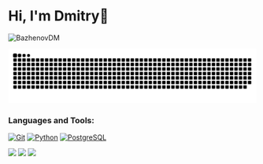 # Hi, I'm Dmitry👋

<p align="left"><img src="https://komarev.com/ghpvc/?username=BazhenovDM&label=Profile%20views&color=7aed5a&style=flat" alt="BazhenovDM" /> </p>
<picture>
  <source
    media="(prefers-color-scheme: dark)"
    srcset="https://raw.githubusercontent.com/platane/snk/output/github-contribution-grid-snake-dark.svg"
  />
  <source
    media="(prefers-color-scheme: light)"
    srcset="https://raw.githubusercontent.com/platane/snk/output/github-contribution-grid-snake.svg"
  />
  <img
    alt="github contribution grid snake animation"
    src="https://raw.githubusercontent.com/platane/snk/output/github-contribution-grid-snake.svg"
  />
</picture>
<h3> Languages and Tools: </h3>
<p align="left">
<a href="https://git-scm.com/" target="_blank" rel="noreferrer"><img src="https://raw.githubusercontent.com/danielcranney/readme-generator/main/public/icons/skills/git-colored.svg" width="36" height="36" alt="Git" /></a>
<a href="https://www.python.org/" target="_blank" rel="noreferrer"><img src="https://raw.githubusercontent.com/danielcranney/readme-generator/main/public/icons/skills/python-colored.svg" width="36" height="36" alt="Python" /></a>
<a href="https://www.postgresql.org/" target="_blank" rel="noreferrer"><img src="https://raw.githubusercontent.com/danielcranney/readme-generator/main/public/icons/skills/postgresql-colored.svg" width="36" height="36" alt="PostgreSQL" /></a>
</p>
	
![](http://github-profile-summary-cards.vercel.app/api/cards/profile-details?username=BazhenovDM&show_icons=true&locale=en&layout=compact&theme=tokyonight)
![](http://github-profile-summary-cards.vercel.app/api/cards/productive-time?username=BazhenovDM&theme=tokyonight&utcOffset=3&hide_border=true)
![](https://github-readme-stats.vercel.app/api?username=BazhenovDM&show_icons=true&locale=en&layout=compact&theme=tokyonight&hide_border=true)
